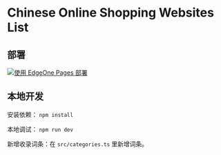 # Chinese Online Shopping Websites List

## 部署

[![使用 EdgeOne Pages 部署](https://cdnstatic.tencentcs.com/edgeone/pages/deploy.svg)](https://console.cloud.tencent.com/edgeone/pages/new?template=china-shopping-websites)

## 本地开发

安装依赖： `npm install`

本地调试： `npm run dev`

新增收录词条：在 `src/categories.ts` 里新增词条。
